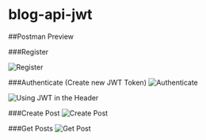 # blog-api-jwt


##Postman Preview

###Register

![Register](https://github.com/ani-0206/blog-api-jwt/blob/main/blob/register.png)


###Authenticate (Create new JWT Token)
![Authenticate](https://github.com/ani-0206/blog-api-jwt/blob/main/blob/authenticate.png)

![Using JWT in the Header](https://github.com/ani-0206/blog-api-jwt/blob/main/blob/using_jwt.png)

###Create Post
![Create Post](https://github.com/ani-0206/blog-api-jwt/blob/main/blob/create.png)

###Get Posts
![Get Post](https://github.com/ani-0206/blog-api-jwt/blob/main/blob/get_posts.png)
